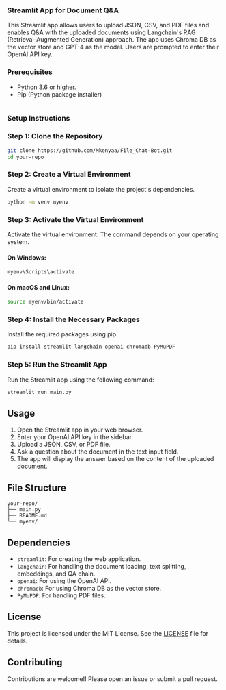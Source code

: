 ### Streamlit App for Document Q&A

This Streamlit app allows users to upload JSON, CSV, and PDF files and enables Q&A with the uploaded documents using Langchain's RAG (Retrieval-Augmented Generation) approach. The app uses Chroma DB as the vector store and GPT-4 as the model. Users are prompted to enter their OpenAI API key.

### Prerequisites
- Python 3.6 or higher.
- Pip (Python package installer)
```
```
### Setup Instructions

### Step 1: Clone the Repository

```sh
git clone https://github.com/Mkenyaa/File_Chat-Bot.git
cd your-repo
```

### Step 2: Create a Virtual Environment

Create a virtual environment to isolate the project's dependencies.

```sh
python -m venv myenv
```

### Step 3: Activate the Virtual Environment

Activate the virtual environment. The command depends on your operating system.

#### On Windows:
```sh
myenv\Scripts\activate
```

#### On macOS and Linux:
```sh
source myenv/bin/activate
```

### Step 4: Install the Necessary Packages

Install the required packages using pip.

```sh
pip install streamlit langchain openai chromadb PyMuPDF
```

### Step 5: Run the Streamlit App

Run the Streamlit app using the following command:

```sh
streamlit run main.py
```

## Usage

1. Open the Streamlit app in your web browser.
2. Enter your OpenAI API key in the sidebar.
3. Upload a JSON, CSV, or PDF file.
4. Ask a question about the document in the text input field.
5. The app will display the answer based on the content of the uploaded document.

## File Structure

```
your-repo/
├── main.py
├── README.md
└── myenv/
```

## Dependencies

- `streamlit`: For creating the web application.
- `langchain`: For handling the document loading, text splitting, embeddings, and QA chain.
- `openai`: For using the OpenAI API.
- `chromadb`: For using Chroma DB as the vector store.
- `PyMuPDF`: For handling PDF files.

## License

This project is licensed under the MIT License. See the [LICENSE](LICENSE) file for details.

## Contributing

Contributions are welcome!! Please open an issue or submit a pull request.

```
